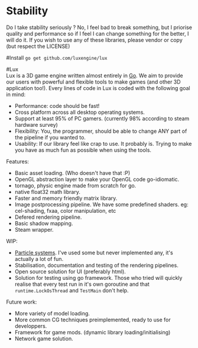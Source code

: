 # Stability
Do I take stability seriously ? No, I feel bad to break something, but I priorise quality and performance so if I feel I can change something for the better, I will do it. If you wish to use any of these libraries, please vendor or copy (but respect the LICENSE)

#Install
`go get github.com/luxengine/lux`

#Lux  
Lux is a 3D game engine written almost entirely in [Go](http://golang.org/). We aim to provide our users with powerful and flexible tools to make games (and other 3D application too!).
Every lines of code in Lux is coded with the following goal in mind:
* Performance: code should be fast!
* Cross platform across all desktop operating systems.
* Support at least 95% of PC gamers. (currently 98% according to steam hardware survey)
* Flexibility: You, the programmer, should be able to change ANY part of the pipeline if you wanted to.
* Usability: If our library feel like crap to use. It probably is. Trying to make you have as much fun as possible when using the tools.


Features:  
* Basic asset loading. (Who doesn't have that :P)
* OpenGL abstraction layer to make your OpenGL code go-idiomatic.
* tornago, physic engine made from scratch for go.
* native float32 math library.
* Faster and memory friendly matrix library.
* Image postprocessing pipeline. We have some predefined shaders. eg: cel-shading, fxaa, color manipulation, etc
* Defered rendering pipeline.
* Basic shadow mapping.
* Steam wrapper.

WIP:  
* [Particle systems](https://github.com/luxengine/lux/blob/master/particlesystems.go). I've used some but never implemented any, it's actually a lot of fun.
* Stabilisation, documentation and testing of the rendering pipelines.
* Open source solution for UI (preferably html).
* Solution for testing using go framework. Those who tried will quickly realise that every test run in it's own goroutine and that `runtime.LockOsThread` and `TestMain` don't help.

Future work:
* More variety of model loading.
* More common CG techniques preimplemented, ready to use for developpers.
* Framework for game mods. (dynamic library loading/initialising)
* Network game solution.
